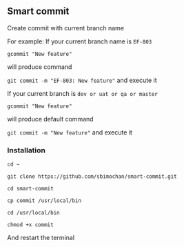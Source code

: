 ## Smart commit
Create commit with current branch name

For example:
If your current branch name is ```EF-803```

```gcommit "New feature"```

will produce command

 ```git commit -m "EF-803: New feature"``` and execute it

If your current branch is ```dev or uat or qa or master```

```gcommit "New feature"```

will produce default command

 ```git commit -m "New feature"``` and execute it

### Installation
```cd ~```

```git clone https://github.com/sbimochan/smart-commit.git```

```cd smart-commit```

```cp commit /usr/local/bin```

```cd /usr/local/bin```

```chmod +x commit```

And restart the terminal
